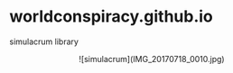 # worldconspiracy.github.io
simulacrum library

<center> ![simulacrum](IMG_20170718_0010.jpg) </center>
